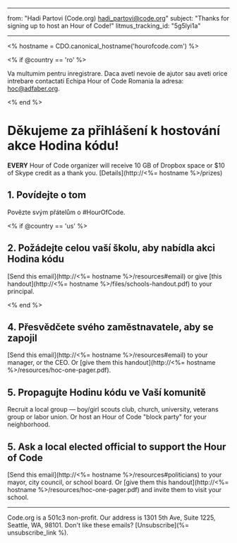 * * *

from: "Hadi Partovi (Code.org) [&#104;&#x61;&#x64;&#105;&#x5f;&#112;&#x61;&#x72;&#116;&#x6f;&#118;&#x69;&#x40;&#99;&#x6f;&#100;&#x65;&#x2e;&#111;&#x72;&#103;](&#109;&#x61;&#105;&#x6c;&#x74;&#111;&#x3a;&#104;&#x61;&#x64;&#105;&#x5f;&#112;&#x61;&#x72;&#116;&#x6f;&#118;&#x69;&#x40;&#99;&#x6f;&#100;&#x65;&#x2e;&#111;&#x72;&#103;)" subject: "Thanks for signing up to host an Hour of Code!" litmus_tracking_id: "5g5lyi1a"

* * *

<% hostname = CDO.canonical_hostname('hourofcode.com') %>

<% if @country == 'ro' %>

Va multumim pentru inregistrare. Daca aveti nevoie de ajutor sau aveti orice intrebare contactati Echipa Hour of Code Romania la adresa: hoc@adfaber.org.

<% end %>

# Děkujeme za přihlášení k hostování akce Hodina kódu!

**EVERY** Hour of Code organizer will receive 10 GB of Dropbox space or $10 of Skype credit as a thank you. [Details](http://<%= hostname %>/prizes)

## 1. Povídejte o tom

Povězte svým přátelům o #HourOfCode.

<% if @country == 'us' %>

## 2. Požádejte celou vaší školu, aby nabídla akci Hodina kódu

[Send this email](http://<%= hostname %>/resources#email) or give [this handout](http://<%= hostname %>/files/schools-handout.pdf) to your principal.

<% end %>

## 4. Přesvědčete svého zaměstnavatele, aby se zapojil

[Send this email](http://<%= hostname %>/resources#email) to your manager, or the CEO. Or [give them this handout](http://<%= hostname %>/resources/hoc-one-pager.pdf).

## 5. Propagujte Hodinu kódu ve Vaší komunitě

Recruit a local group — boy/girl scouts club, church, university, veterans group or labor union. Or host an Hour of Code "block party" for your neighborhood.

## 5. Ask a local elected official to support the Hour of Code

[Send this email](http://<%= hostname %>/resources#politicians) to your mayor, city council, or school board. Or [give them this handout](http://<%= hostname %>/resources/hoc-one-pager.pdf) and invite them to visit your school.

* * *

Code.org is a 501c3 non-profit. Our address is 1301 5th Ave, Suite 1225, Seattle, WA, 98101. Don't like these emails? [Unsubscribe](%= unsubscribe_link %).